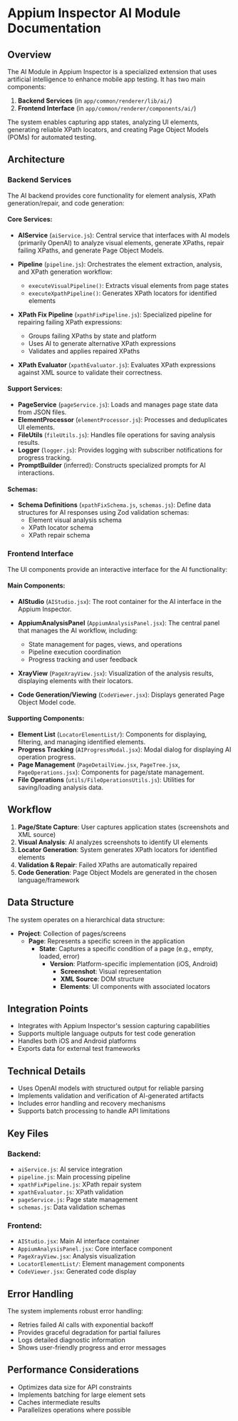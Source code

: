 # Appium Inspector AI Module Documentation

## Overview

The AI Module in Appium Inspector is a specialized extension that uses artificial intelligence to enhance mobile app testing. It has two main components:

1. **Backend Services** (in `app/common/renderer/lib/ai/`)
2. **Frontend Interface** (in `app/common/renderer/components/ai/`)

The system enables capturing app states, analyzing UI elements, generating reliable XPath locators, and creating Page Object Models (POMs) for automated testing.

## Architecture

### Backend Services

The AI backend provides core functionality for element analysis, XPath generation/repair, and code generation:

#### Core Services:

- **AIService** (`aiService.js`): Central service that interfaces with AI models (primarily OpenAI) to analyze visual elements, generate XPaths, repair failing XPaths, and generate Page Object Models.

- **Pipeline** (`pipeline.js`): Orchestrates the element extraction, analysis, and XPath generation workflow:
  - `executeVisualPipeline()`: Extracts visual elements from page states
  - `executeXpathPipeline()`: Generates XPath locators for identified elements

- **XPath Fix Pipeline** (`xpathFixPipeline.js`): Specialized pipeline for repairing failing XPath expressions:
  - Groups failing XPaths by state and platform
  - Uses AI to generate alternative XPath expressions
  - Validates and applies repaired XPaths

- **XPath Evaluator** (`xpathEvaluator.js`): Evaluates XPath expressions against XML source to validate their correctness.

#### Support Services:

- **PageService** (`pageService.js`): Loads and manages page state data from JSON files.
- **ElementProcessor** (`elementProcessor.js`): Processes and deduplicates UI elements.
- **FileUtils** (`fileUtils.js`): Handles file operations for saving analysis results.
- **Logger** (`logger.js`): Provides logging with subscriber notifications for progress tracking.
- **PromptBuilder** (inferred): Constructs specialized prompts for AI interactions.

#### Schemas:

- **Schema Definitions** (`xpathFixSchema.js`, `schemas.js`): Define data structures for AI responses using Zod validation schemas:
  - Element visual analysis schema
  - XPath locator schema
  - XPath repair schema

### Frontend Interface

The UI components provide an interactive interface for the AI functionality:

#### Main Components:

- **AIStudio** (`AIStudio.jsx`): The root container for the AI interface in the Appium Inspector.

- **AppiumAnalysisPanel** (`AppiumAnalysisPanel.jsx`): The central panel that manages the AI workflow, including:
  - State management for pages, views, and operations
  - Pipeline execution coordination
  - Progress tracking and user feedback

- **XrayView** (`PageXrayView.jsx`): Visualization of the analysis results, displaying elements with their locators.

- **Code Generation/Viewing** (`CodeViewer.jsx`): Displays generated Page Object Model code.

#### Supporting Components:

- **Element List** (`LocatorElementList/`): Components for displaying, filtering, and managing identified elements.
- **Progress Tracking** (`AIProgressModal.jsx`): Modal dialog for displaying AI operation progress.
- **Page Management** (`PageDetailView.jsx`, `PageTree.jsx`, `PageOperations.jsx`): Components for page/state management.
- **File Operations** (`utils/FileOperationsUtils.js`): Utilities for saving/loading analysis data.

## Workflow

1. **Page/State Capture**: User captures application states (screenshots and XML source)
2. **Visual Analysis**: AI analyzes screenshots to identify UI elements
3. **Locator Generation**: System generates XPath locators for identified elements
4. **Validation & Repair**: Failed XPaths are automatically repaired
5. **Code Generation**: Page Object Models are generated in the chosen language/framework

## Data Structure

The system operates on a hierarchical data structure:

- **Project**: Collection of pages/screens
  - **Page**: Represents a specific screen in the application
    - **State**: Captures a specific condition of a page (e.g., empty, loaded, error)
      - **Version**: Platform-specific implementation (iOS, Android)
        - **Screenshot**: Visual representation
        - **XML Source**: DOM structure
        - **Elements**: UI components with associated locators

## Integration Points

- Integrates with Appium Inspector's session capturing capabilities
- Supports multiple language outputs for test code generation
- Handles both iOS and Android platforms
- Exports data for external test frameworks

## Technical Details

- Uses OpenAI models with structured output for reliable parsing
- Implements validation and verification of AI-generated artifacts
- Includes error handling and recovery mechanisms
- Supports batch processing to handle API limitations

## Key Files

### Backend:
- `aiService.js`: AI service integration
- `pipeline.js`: Main processing pipeline
- `xpathFixPipeline.js`: XPath repair system
- `xpathEvaluator.js`: XPath validation
- `pageService.js`: Page state management
- `schemas.js`: Data validation schemas

### Frontend:
- `AIStudio.jsx`: Main AI interface container
- `AppiumAnalysisPanel.jsx`: Core interface component
- `PageXrayView.jsx`: Analysis visualization
- `LocatorElementList/`: Element management components
- `CodeViewer.jsx`: Generated code display

## Error Handling

The system implements robust error handling:
- Retries failed AI calls with exponential backoff
- Provides graceful degradation for partial failures
- Logs detailed diagnostic information
- Shows user-friendly progress and error messages

## Performance Considerations

- Optimizes data size for API constraints
- Implements batching for large element sets
- Caches intermediate results
- Parallelizes operations where possible